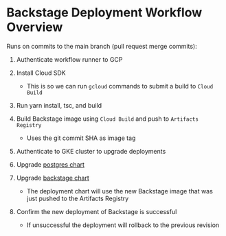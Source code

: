 # Backstage Deployment Workflow Overview

Runs on commits to the main branch (pull request merge commits):

1. Authenticate workflow runner to GCP

2. Install Cloud SDK
    - This is so we can run `gcloud` commands to submit a build to `Cloud Build`

3. Run yarn install, tsc, and build

4. Build Backstage image using `Cloud Build` and push to `Artifacts Registry`
    - Uses the git commit SHA as image tag

5. Authenticate to GKE cluster to upgrade deployments

6. Upgrade [postgres chart](https://github.com/thefrontside/backstage/tree/main/charts/postgres)

7. Upgrade [backstage chart](https://github.com/thefrontside/backstage/tree/main/charts/backstage)
    - The deployment chart will use the new Backstage image that was just pushed to the Artifacts Registry

8. Confirm the new deployment of Backstage is successful
    - If unsuccessful the deployment will rollback to the previous revision
